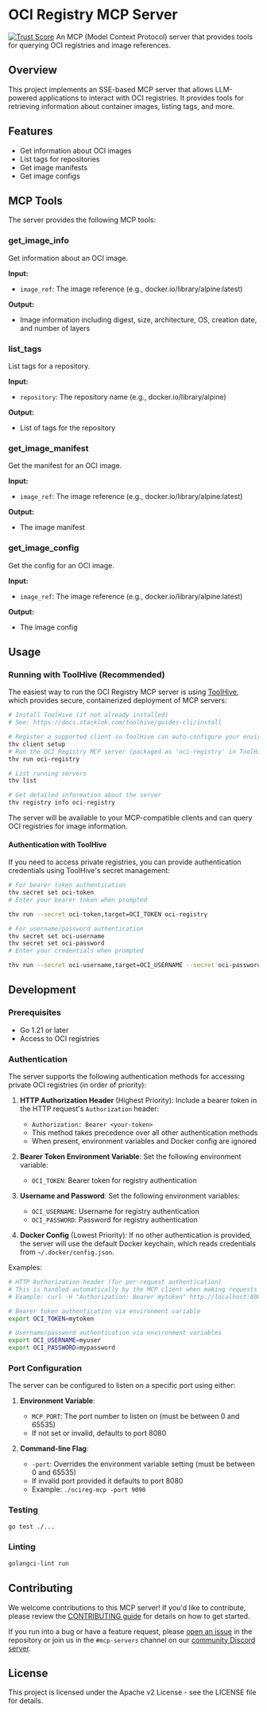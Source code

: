 # OCI Registry MCP Server

[![Trust Score](https://archestra.ai/mcp-catalog/api/badge/quality/StacklokLabs/ocireg-mcp)](https://archestra.ai/mcp-catalog/stackloklabs__ocireg-mcp)
An MCP (Model Context Protocol) server that provides tools for querying OCI
registries and image references.

## Overview

This project implements an SSE-based MCP server that allows LLM-powered
applications to interact with OCI registries. It provides tools for retrieving
information about container images, listing tags, and more.

## Features

- Get information about OCI images
- List tags for repositories
- Get image manifests
- Get image configs

## MCP Tools

The server provides the following MCP tools:

### get_image_info

Get information about an OCI image.

**Input:**

- `image_ref`: The image reference (e.g., docker.io/library/alpine:latest)

**Output:**

- Image information including digest, size, architecture, OS, creation date, and
  number of layers

### list_tags

List tags for a repository.

**Input:**

- `repository`: The repository name (e.g., docker.io/library/alpine)

**Output:**

- List of tags for the repository

### get_image_manifest

Get the manifest for an OCI image.

**Input:**

- `image_ref`: The image reference (e.g., docker.io/library/alpine:latest)

**Output:**

- The image manifest

### get_image_config

Get the config for an OCI image.

**Input:**

- `image_ref`: The image reference (e.g., docker.io/library/alpine:latest)

**Output:**

- The image config

## Usage

### Running with ToolHive (Recommended)

The easiest way to run the OCI Registry MCP server is using
[ToolHive](https://github.com/stacklok/toolhive), which provides secure,
containerized deployment of MCP servers:

```bash
# Install ToolHive (if not already installed)
# See: https://docs.stacklok.com/toolhive/guides-cli/install

# Register a supported client so ToolHive can auto-configure your environment
thv client setup
# Run the OCI Registry MCP server (packaged as 'oci-registry' in ToolHive)
thv run oci-registry

# List running servers
thv list

# Get detailed information about the server
thv registry info oci-registry
```

The server will be available to your MCP-compatible clients and can query OCI
registries for image information.

#### Authentication with ToolHive

If you need to access private registries, you can provide authentication
credentials using ToolHive's secret management:

```bash
# For bearer token authentication
thv secret set oci-token
# Enter your bearer token when prompted

thv run --secret oci-token,target=OCI_TOKEN oci-registry

# For username/password authentication
thv secret set oci-username
thv secret set oci-password
# Enter your credentials when prompted

thv run --secret oci-username,target=OCI_USERNAME --secret oci-password,target=OCI_PASSWORD oci-registry
```

## Development

### Prerequisites

- Go 1.21 or later
- Access to OCI registries

### Authentication

The server supports the following authentication methods for accessing private
OCI registries (in order of priority):

1. **HTTP Authorization Header** (Highest Priority): Include a bearer token in
   the HTTP request's `Authorization` header:

   - `Authorization: Bearer <your-token>`
   - This method takes precedence over all other authentication methods
   - When present, environment variables and Docker config are ignored

2. **Bearer Token Environment Variable**: Set the following environment variable:

   - `OCI_TOKEN`: Bearer token for registry authentication

3. **Username and Password**: Set the following environment variables:

   - `OCI_USERNAME`: Username for registry authentication
   - `OCI_PASSWORD`: Password for registry authentication

4. **Docker Config** (Lowest Priority): If no other authentication is provided,
   the server will use the default Docker keychain, which reads credentials from
   `~/.docker/config.json`.

Examples:

```bash
# HTTP Authorization header (for per-request authentication)
# This is handled automatically by the MCP client when making requests
# Example: curl -H "Authorization: Bearer mytoken" http://localhost:8080/...

# Bearer token authentication via environment variable
export OCI_TOKEN=mytoken

# Username/password authentication via environment variables
export OCI_USERNAME=myuser
export OCI_PASSWORD=mypassword
```

### Port Configuration

The server can be configured to listen on a specific port using either:

1. **Environment Variable**:

   - `MCP_PORT`: The port number to listen on (must be between 0 and 65535)
   - If not set or invalid, defaults to port 8080

2. **Command-line Flag**:
   - `-port`: Overrides the environment variable setting (must be between 0
     and 65535)
   - If invalid port provided it defaults to port 8080
   - Example: `./ocireg-mcp -port 9090`

### Testing

```bash
go test ./...
```

### Linting

```bash
golangci-lint run
```

## Contributing

We welcome contributions to this MCP server! If you'd like to contribute, please
review the [CONTRIBUTING guide](./CONTRIBUTING.md) for details on how to get
started.

If you run into a bug or have a feature request, please
[open an issue](https://github.com/StacklokLabs/ocireg-mcp/issues) in the
repository or join us in the `#mcp-servers` channel on our
[community Discord server](https://discord.gg/stacklok).

## License

This project is licensed under the Apache v2 License - see the LICENSE file for
details.
